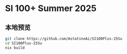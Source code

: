# SI 100+ Summer 2025

## 本地预览

```bash
git clone https://github.com/AstatineAi/SI100Plus-25Su
cd SI100Plus-25Su
nix build
```

